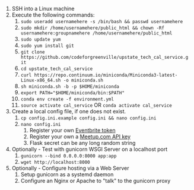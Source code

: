 1. SSH into a Linux machine
2. Execute the following commands:
   1. `sudo useradd usernamehere -s /bin/bash && passwd usernamehere`
   2. `sudo mkdir /home/usernamehere/public_html && chown -Rf usernamehere:groupnamehere /home/usernamehere/public_html`
   3. `sudo update yum`
   4. `sudo yum install git`
   5. `git clone https://github.com/codeforgreenville/upstate_tech_cal_service.git`
   6. `cd upstate_tech_cal_service`
   7. `curl https://repo.continuum.io/miniconda/Miniconda3-latest-Linux-x86_64.sh -o miniconda.sh`
   8. `sh miniconda.sh -b -p $HOME/miniconda`
   9. `export PATH="$HOME/miniconda/bin:$PATH"`
   10. `conda env create -f environment.yml`
   11. `source activate cal_service` OR `conda activate cal_service`
3. Create a local config file, if one does not exist.
   1. `cp config.ini.example config.ini && nano config.ini`
   2. `nano config.ini`
      1. Register your own [Eventbrite token](https://www.eventbrite.com/support/articles/en_US/How_To/how-to-locate-your-eventbrite-api-user-key?lg=en_US)
       2. Register your own a [Meetup.com API key](https://secure.meetup.com/meetup_api/key/)
       3. Flask secret can be any long random string
4. Optionally - Test with gunicorn WSGI Server on a localhost port
   1. `gunicorn --bind 0.0.0.0:8000 app:app`
   2. `wget http://localhost:8000`
5. Optionally - Configure hosting via a Web Server 
   1. Setup gunicorn as a systemd daemon
   2. Configure an Nginx or Apache to "talk" to the gunicorn proxy

